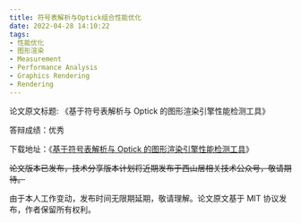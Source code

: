 ```yaml
---
title: 符号表解析与Optick组合性能优化
date: 2022-04-28 14:10:22
tags: 
- 性能优化
- 图形渲染
- Measurement
- Performance Analysis
- Graphics Rendering
- Rendering
---
```


论文原文标题: 《基于符号表解析与 Optick 的图形渲染引擎性能检测工具》

答辩成绩：优秀

下载地址：《[基于符号表解析与 Optick 的图形渲染引擎性能检测工具](https://miao.ricardo2001zg.com/storage/A_graphics_rendering_engine_profiler_based_on_symbol_analysis_and_Optick.pdf)》

~~论文版本已发布，技术分享版本计划将近期发布于西山居相关技术公众号，敬请期待。~~

由于本人工作变动，发布时间无限期延期，敬请理解。论文原文基于 MIT 协议发布，作者保留所有权利。